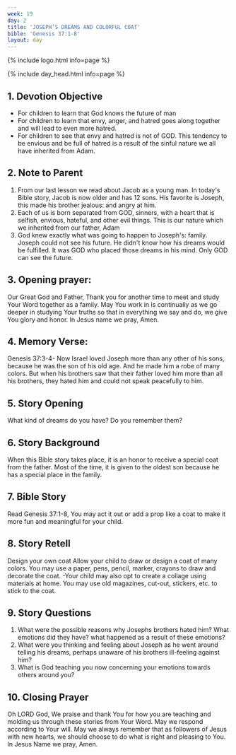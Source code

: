 ```yaml
---
week: 19
day: 2
title: 'JOSEPH’S DREAMS AND COLORFUL COAT'
bible: 'Genesis 37:1-8'
layout: day
---
```



{% include logo.html info=page %}

{% include day_head.html info=page %}

## 1. Devotion Objective
- For children to learn that God knows the future of man
- For children to learn that envy, anger, and hatred goes along together and will lead to even more hatred.
- For children to see that envy and hatred is not of GOD. This tendency to be envious and be full of hatred is a result of the sinful nature we all have inherited from Adam.

## 2. Note to Parent
 1. From our last lesson we read about Jacob as a young man. In today's Bible story, Jacob is now older and has 12 sons. His favorite is Joseph, this made his brother jealous: and angry at him.
2. Each of us is born separated from GOD, sinners, with a heart that is selfish, envious, hateful, and other evil things. This is our nature which we inherited from our father, Adam
3. God knew exactly what was going to happen to Joseph's: family. Joseph could not see his future. He didn't know how his dreams would be fulfilled. It was GOD who placed those dreams in his mind. Only GOD can see the future.

## 3. Opening prayer:
Our Great God and Father, Thank you for another time to meet and study Your Word together as a family. May You work in is continually as we go deeper in studying Your truths so that in everything we say and do, we give You glory and honor. In Jesus name we pray, Amen.

## 4. Memory Verse:
Genesis 37:3-4- Now Israel loved Joseph more than any other of his sons, because he was the son of his old age. And he made him a robe of many colors. But when his brothers saw that their father loved him more than all his brothers, they hated him and could not speak peacefully to him.

## 5. Story Opening
What kind of dreams do you have? Do you remember them?

## 6. Story Background
When this Bible story takes place, it is an honor to receive a special coat from the father. Most of the time, it is given to the oldest son because he has a special place in the family.

## 7. Bible Story
Read Genesis 37:1-8, You may act it out or add a prop like a coat to make it more fun and meaningful for your child.

## 8. Story Retell
 Design your own coat Allow your child to draw or design a coat of many colors. You may use a paper, pens, pencil, marker, crayons to draw and decorate the coat. -Your child may also opt to create a collage using materials at home. You may use old magazines, cut-out, stickers, etc. to stick to the coat.

## 9. Story Questions
1. What were the possible reasons why Josephs brothers hated him? What emotions did they have? what happened as a result of these emotions?
2. What were you thinking and feeling about Joseph as he went around telling his dreams, perhaps unaware of his brothers ill-feeling against him?
3. What is God teaching you now concerning your emotions towards others around you?

## 10. Closing Prayer
Oh LORD God, We praise and thank You for how you are teaching and molding us through these stories from Your Word. May we respond according to Your will. May we always remember that as followers of Jesus with new hearts, we should choose to do what is right and pleasing to You. In Jesus Name we pray, Amen.


